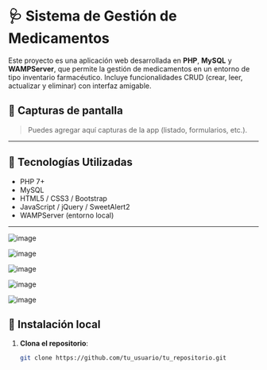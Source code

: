 # 🩺 Sistema de Gestión de Medicamentos

Este proyecto es una aplicación web desarrollada en **PHP**, **MySQL** y **WAMPServer**, que permite la gestión de medicamentos en un entorno de tipo inventario farmacéutico. Incluye funcionalidades CRUD (crear, leer, actualizar y eliminar) con interfaz amigable.

## 📸 Capturas de pantalla

> Puedes agregar aquí capturas de la app (listado, formularios, etc.).

---

## 🚀 Tecnologías Utilizadas

- PHP 7+
- MySQL
- HTML5 / CSS3 / Bootstrap
- JavaScript / jQuery / SweetAlert2
- WAMPServer (entorno local)

---
![image](https://github.com/user-attachments/assets/c4885d69-1b76-482e-8818-c5c4c585c65c)

![image](https://github.com/user-attachments/assets/de283a8a-3286-4fe9-a37a-72ac4c8ac80d)

![image](https://github.com/user-attachments/assets/b7a239eb-2c8e-444e-bf0f-dab9725228ca)

![image](https://github.com/user-attachments/assets/520cf485-f98a-4941-bd71-4e84de608dbb)

![image](https://github.com/user-attachments/assets/bdf9e656-f91c-4431-93b8-2e7eaee31f50)



## 🔧 Instalación local

1. **Clona el repositorio**:
   ```bash
   git clone https://github.com/tu_usuario/tu_repositorio.git
